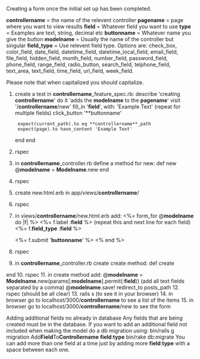 Creating a form once the initial set up has been completed. 

**controllername** = the name of the relevent controller
**pagename** = page where you want to view results
**field** = Whatever field you want to use
**type** = Examples are text, string, decimal etc
**buttonname** = Whatever name you give the button
**modelname** = Usually the name of the controller but singular
**field_type** = Use relevent field type. Options are: check_box, color_field, date_field, datetime_field, datetime_local_field, email_field, file_field, hidden_field, month_field, number_field, password_field, phone_field, range_field, radio_button, search_field, telphone_field, text_area, text_field, time_field, url_field, week_field.

Please note that when capitalized you should capitalize.

1. create a test in **controllername**_feature_spec.rb:
describe 'creating **controllername**' do
	it 'adds the **modelname** to the **pagename**'
		visit '/**controllername**/new'
		fill_in '**field**', with: 'Example Text' (repeat for multiple fields)
		click_button '**buttonname'

		expect(current_path).to eq **controllername**_path
		expect(page).to have_content 'Example Text'
	end
end
2. rspec
3. in **controllername**_controller.rb define a method for new:
def new
	@**modelname** = **Modelname**.new 
end
4. rspec
5. create new.html.erb in app/views/**controllername**/
6. rspec
7. in views/**controllername**/new.html.erb add:
<%= form_for @**modelname** do |f| %>
	<%= f.label :**field** %>         (repeat this and next line for each field)
	<%= f.**field_type** :**field** %>  

	<%= f.submit '**buttonname**' %>
<% end %>
8. rspec
9. in **controllername**_controller.rb create create method:
def create

end
10. rspec
11. in create method add:
@**modelname** = **Modelname**.new(params[:**modelname**].permit(:**field**))  (add all text fields separated by a comma)
@**modelname**.save!
redirect_to posts_path
12. rspec (should be all clear)
13. rails s (to see it in your browser)
14. in browser go to localhost/3000/**controllername** to see a list of the items
15. in browser go to localhost/3000/**controllername**/new to see the form


Adding additional fields no already in database
Any fields that are being created must be in the database.  If you want to add an additional field not included when making the model do a db migration using: 
bin/rails g migration Add**Field**To**Controllername** **field**:**type**
bin/rake db:migrate 
You can add more than one field at a time just by adding more **field**:**type** with a space between each one.